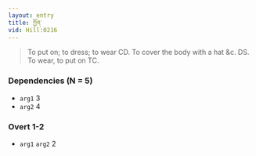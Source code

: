 ```yaml
---
layout: entry
title: གྱོན་
vid: Hill:0216
---
```

> To put on; to dress; to wear CD\. To cover the body with a hat &c\. DS\. To wear, to put on TC\.


### Dependencies (N = 5)
* `arg1` 3
* `arg2` 4


### Overt 1-2
* `arg1` `arg2` 2
